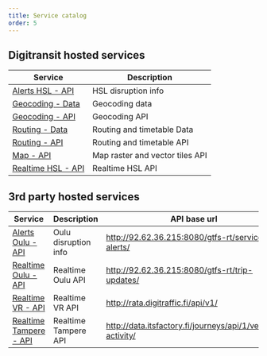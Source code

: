 ```yaml
---
title: Service catalog
order: 5
---
```


## Digitransit hosted services

| Service                                    | Description                     |
|--------------------------------------------|---------------------------------|
| [Alerts HSL - API ](../alerts-hsl-api/)    | HSL disruption info            
| [Geocoding - Data ](../geocoding-data/)    | Geocoding data               
| [Geocoding - API ](../geocoding-api/)      | Geocoding API
| [Routing - Data](../routing-data/)         | Routing and timetable Data
| [Routing - API](../routing-api/)           | Routing and timetable API
| [Map - API](../map-api/)                   | Map raster and vector tiles API
| [Realtime HSL - API](../realtime-hsl-api/) | Realtime HSL API

## 3rd party hosted services

| Service                                      | Description                | API base url                               |
|----------------------------------------------|----------------------------|--------------------------------------------|
| [Alerts Oulu - API](../3rd-party-apis/)      | Oulu disruption info       | http://92.62.36.215:8080/gtfs-rt/service-alerts/
| [Realtime Oulu - API](../3rd-party-apis/)    | Realtime Oulu API          | http://92.62.36.215:8080/gtfs-rt/trip-updates/
| [Realtime VR - API](../3rd-party-apis/)      | Realtime VR API            | http://rata.digitraffic.fi/api/v1/
| [Realtime Tampere - API](../3rd-party-apis/) | Realtime Tampere API       | http://data.itsfactory.fi/journeys/api/1/vehicle-activity/

